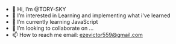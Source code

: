 - 👋 Hi, I’m @TORY-SKY
- 👀 I’m interested in Learning and implementing what i've learned
- 🌱 I’m currently learning JavaScript
- 💞️ I’m looking to collaborate on ...
- 📫 How to reach me email: ezevictor559@gmail.com

<!---
TORY-SKY/TORY-SKY is a ✨ special ✨ repository because its `README.md` (this file) appears on your GitHub profile.
You can click the Preview link to take a look at your changes.
--->
